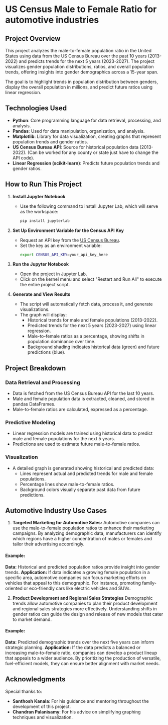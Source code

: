 # US Census Male to Female Ratio for automotive industries

## Project Overview

This project analyzes the male-to-female population ratio in the United States using data from the US Census Bureau over the past 10 years (2013-2022) and predicts trends for the next 5 years (2023-2027). The project visualizes gender population distributions, ratios, and overall population trends, offering insights into gender demographics across a 15-year span. 

The goal is to highlight trends in population distribution between genders, display the overall population in millions, and predict future ratios using linear regression.

## Technologies Used

- **Python**: Core programming language for data retrieval, processing, and analysis.
- **Pandas**: Used for data manipulation, organization, and analysis.
- **Matplotlib**: Library for data visualization, creating graphs that represent population trends and gender ratios.
- **US Census Bureau API**: Source for historical population data (2013-2022). (Can be worked for any county or state just have to change the API code).
- **Linear Regression (scikit-learn)**: Predicts future population trends and gender ratios.

## How to Run This Project

1. **Install Jupyter Notebook**
   - Use the following command to install Jupyter Lab, which will serve as the workspace:
     ```bash
     pip install jupyterlab
     ```

2. **Set Up Environment Variable for the Census API Key**
   - Request an API key from the [US Census Bureau](https://api.census.gov/data/key_signup.html).
   - Set the key as an environment variable:
     ```bash
     export CENSUS_API_KEY=your_api_key_here
     ```

3. **Run the Jupyter Notebook**
   - Open the project in Jupyter Lab.
   - Click on the kernel menu and select "Restart and Run All" to execute the entire project script.

4. **Generate and View Results**
   - The script will automatically fetch data, process it, and generate visualizations.
   - The graph will display:
     - Historical trends for male and female populations (2013-2022).
     - Predicted trends for the next 5 years (2023-2027) using linear regression.
     - Male-to-female ratios as a percentage, showing shifts in population dominance over time.
     - Background shading indicates historical data (green) and future predictions (blue).

## Project Breakdown

### Data Retrieval and Processing
- Data is fetched from the US Census Bureau API for the last 10 years.
- Male and female population data is extracted, cleaned, and stored in pandas DataFrames.
- Male-to-female ratios are calculated, expressed as a percentage.

### Predictive Modeling
- Linear regression models are trained using historical data to predict male and female populations for the next 5 years.
- Predictions are used to estimate future male-to-female ratios.

### Visualization
- A detailed graph is generated showing historical and predicted data:
  - Lines represent actual and predicted trends for male and female populations.
  - Percentage lines show male-to-female ratios.
  - Background colors visually separate past data from future predictions.

## Automotive Industry Use Cases

1. **Targeted Marketing for Automotive Sales:** Automotive companies can use the male-to-female population ratios to enhance their marketing campaigns. By analyzing demographic data, manufacturers can identify which regions have a higher concentration of males or females and tailor their advertising accordingly.

#### Example:
**Data:** Historical and predicted population ratios provide insight into gender trends.
**Application:** If data indicates a growing female population in a specific area, automotive companies can focus marketing efforts on vehicles that appeal to this demographic. For instance, promoting family-oriented or eco-friendly cars like electric vehicles and SUVs.

2. **Product Development and Regional Sales Strategies**
Demographic trends allow automotive companies to plan their product development and regional sales strategies more effectively. Understanding shifts in gender ratios can guide the design and release of new models that cater to market demand.

#### Example:
**Data:** Predicted demographic trends over the next five years can inform strategic planning.
**Application:** If the data predicts a balanced or increasing male-to-female ratio, companies can develop a product lineup that appeals to a wider audience. By prioritizing the production of versatile, fuel-efficient models, they can ensure better alignment with market needs.

## Acknowledgments

Special thanks to:
- **Santhosh Kanala**: For his guidance and mentoring throughout the development of this project.
- **Chandran Palanisamy**: For his advice on simplifying graphing techniques and visualization.
